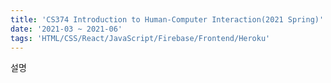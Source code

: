 ```yaml
---
title: 'CS374 Introduction to Human-Computer Interaction(2021 Spring)'
date: '2021-03 ~ 2021-06'
tags: 'HTML/CSS/React/JavaScript/Firebase/Frontend/Heroku'
---
```


설명